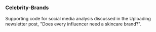 ### Celebrity-Brands
Supporting code for social media analysis discussed in the Uploading newsletter post, "Does every influencer need a skincare brand?".
